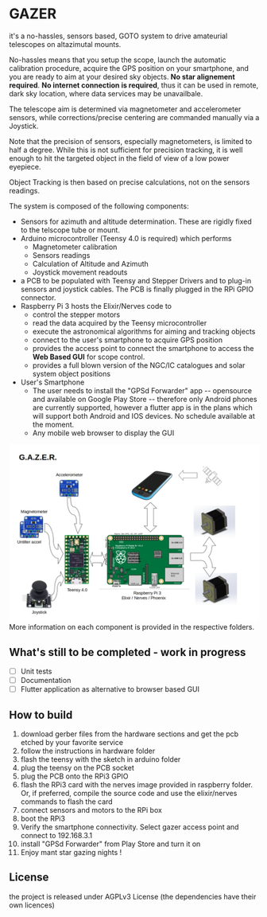 # GAZER

it's a no-hassles, sensors based, GOTO system to drive amateurial telescopes on altazimutal mounts.

No-hassles means that you setup the scope, launch the automatic calibration procedure, acquire the GPS position on your smartphone, and you are ready to aim at your desired sky objects. **No star alignement required**. **No internet connection is required**, thus it can be used in remote, dark sky location, where data services may be unavailbale.

The telescope aim is determined via magnetometer and accelerometer sensors, while corrections/precise centering are commanded manually via a Joystick.

Note that the precision of sensors, especially magnetometers, is limited to half a degree. While this is not sufficient for precision tracking, it is well enough to hit the targeted object in the field of view of a low power eyepiece.

Object Tracking is then based on precise calculations, not on the sensors readings.

The system is composed of the following components:
* Sensors for azimuth and altitude determination. These are rigidly fixed to the telscope tube or mount.
* Arduino microcontroller (Teensy 4.0 is required) which performs
	* Magnetometer calibration
	* Sensors readings
	* Calculation of Altitude and Azimuth
	* Joystick movement readouts
* a PCB to be populated with Teensy and Stepper Drivers and to plug-in sensors and joystick cables. The PCB is finally plugged in the RPi GPIO connector.
* Raspberry Pi 3 hosts the Elixir/Nerves code to
	*  control the stepper motors
	*  read the data acquired by the Teensy microcontroller
	*  execute the astronomical algorithms for aiming and tracking objects
	*  connect to the user's smartphone to acquire GPS position
	*  provides the access point to connect the smartphone to access the **Web Based GUI** for scope control.
	*  provides a full blown version of the NGC/IC catalogues and solar system object positions
* User's Smartphone
	* The user needs to install the "GPSd Forwarder" app -- opensource and available on Google Play Store -- therefore only Android phones are currently supported, however a flutter app is in the plans which will support both Android and IOS devices. No schedule available at the moment.
	* Any mobile web browser to display the GUI

![gazer block diagram](schema.jpg)
More information on each component is provided in the respective folders.

## What's still to be completed - work in progress

- [ ] Unit tests
- [ ] Documentation
- [ ] Flutter application as alternative to browser based GUI

## How to build
1. download gerber files from the hardware sections and get the pcb etched by your favorite service
2. follow the instructions in hardware folder
3. flash the teensy with the sketch in arduino folder
4. plug the teensy on the PCB socket
5. plug the PCB onto the RPi3 GPIO
6. flash the RPi3 card with the nerves image provided in raspberry folder. Or, if preferred, compile the source code and use the elixir/nerves commands to flash the card
7. connect sensors and motors to the RPi box
8. boot the RPi3
9. Verify the smartphone connectivity. Select gazer access point and connect to 192.168.3.1
10. install "GPSd Forwarder" from Play Store and turn it on
11. Enjoy mant star gazing nights !

## License
the project is released under AGPLv3 License (the dependencies have their own licences)
